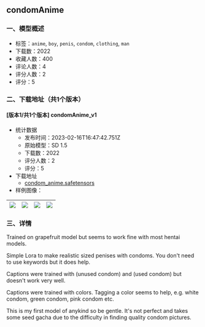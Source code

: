 ## condomAnime
### 一、模型概述

- 标签：`anime`, `boy`, `penis`, `condom`, `clothing`, `man`
- 下载数：2022
- 收藏人数：400
- 评论人数：4
- 评分人数：2
- 评分：5

### 二、下载地址（共1个版本）

#### [版本1/共1个版本] condomAnime_v1

- 统计数据
  - 发布时间：2023-02-16T16:47:42.751Z
  - 原始模型：SD 1.5
  - 下载数：2022
  - 评分人数：2
  - 评分：5
- 下载地址
  - [condom_anime.safetensors](https://civitai.com/api/download/models/11271)
- 样例图像：

| <img src="https://image.civitai.com/xG1nkqKTMzGDvpLrqFT7WA/e2b139fd-3994-49c2-9a2d-3ddbb8f25900/width=450/108479.jpeg" /> | <img src="https://image.civitai.com/xG1nkqKTMzGDvpLrqFT7WA/b4005c36-8362-4e54-3d9c-2fcd2f2e7000/width=450/108484.jpeg" /> | <img src="https://image.civitai.com/xG1nkqKTMzGDvpLrqFT7WA/c18d8203-aed5-4c91-4e24-e02421795b00/width=450/108482.jpeg" /> | <img src="https://image.civitai.com/xG1nkqKTMzGDvpLrqFT7WA/ee8b927f-04d7-416f-6a86-ec5a5f0ed100/width=450/108481.jpeg" /> |
| ---- | ---- | ---- | ---- |


### 三、详情
<p>Trained on grapefruit model but seems to work fine with most hentai models.</p><p>Simple Lora to make realistic sized penises with condoms. You don't need to use keywords but it does help.</p><p>Captions were trained with (unused condom) and (used condom) but doesn't work very well.</p><p>Captions were trained with colors. Tagging a color seems to help, e.g. white condom, green condom, pink condom etc.</p><p></p><p>This is my first model of anykind so be gentle. It's not perfect and takes some seed gacha due to the difficulty in finding quality condom pictures.</p><p></p>